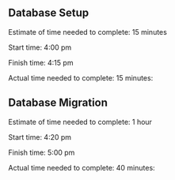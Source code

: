 ## Database Setup

Estimate of time needed to complete: 15 minutes

Start time: 4:00 pm

Finish time: 4:15 pm

Actual time needed to complete: 15 minutes:

## Database Migration

Estimate of time needed to complete: 1 hour

Start time: 4:20 pm

Finish time: 5:00 pm

Actual time needed to complete: 40 minutes:
